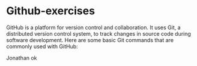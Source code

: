 # Github-exercises

GitHub is a platform for version control and collaboration. It uses Git, a distributed version control system, to track changes in source code during software development. Here are some basic Git commands that are commonly used with GitHub:

Jonathan
ok

